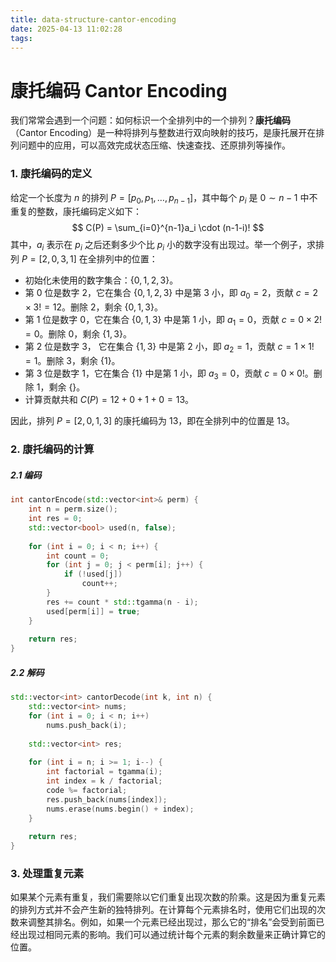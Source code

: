 ```yaml
---
title: data-structure-cantor-encoding
date: 2025-04-13 11:02:28
tags:
---
```


# 康托编码 Cantor Encoding

我们常常会遇到一个问题：如何标识一个全排列中的一个排列？**康托编码**（Cantor Encoding）是一种将排列与整数进行双向映射的技巧，是康托展开在排列问题中的应用，可以高效完成状态压缩、快速查找、还原排列等操作。



### 1. 康托编码的定义

给定一个长度为 $n$ 的排列  $P = [p_0, p_1, \dots, p_{n-1}]$，其中每个 $p_i$ 是 $0 \sim n-1$ 中不重复的整数，康托编码定义如下：
$$
C(P) = \sum_{i=0}^{n-1}a_i \cdot (n-1-i)!
$$
其中，$a_i$ 表示在 $p_i$ 之后还剩多少个比 $p_i$ 小的数字没有出现过。举一个例子，求排列 $P=[2,0,3,1]$ 在全排列中的位置：

- 初始化未使用的数字集合：$\{0,1,2,3\}$。
- 第 0 位是数字 2，它在集合 $\{0,1,2,3\}$ 中是第 3 小，即 $a_0 = 2$，贡献 $c = 2 \times 3! = 12$。删除 2，剩余 $\{0,1,3\}$。
- 第 1 位是数字 0，它在集合 $\{0,1,3\}$ 中是第 1 小，即 $a_1 = 0$，贡献 $c = 0 \times 2! = 0$。删除 0，剩余 $\{1,3\}$。
- 第 2 位是数字 3， 它在集合 $\{1,3\}$ 中是第 2 小，即 $a_2 = 1$，贡献 $c = 1 \times 1! = 1$。删除 3，剩余 $\{1\}$。
- 第 3 位是数字 1，它在集合 $\{1\}$ 中是第 1 小，即 $a_3 = 0$，贡献 $c = 0 \times 0!$。删除 1，剩余 $\{\}$。
- 计算贡献共和 $C(P) = 12 + 0 + 1 + 0 = 13$。

因此，排列 $P=[2,0,1,3]$ 的康托编码为 13，即在全排列中的位置是 13。



### 2. 康托编码的计算

##### 2.1 编码

```c++
int cantorEncode(std::vector<int>& perm) {
    int n = perm.size();
    int res = 0;
    std::vector<bool> used(n, false);
    
    for (int i = 0; i < n; i++) {
        int count = 0;
        for (int j = 0; j < perm[i]; j++) {
            if (!used[j])
                count++;
        }
        res += count * std::tgamma(n - i);
        used[perm[i]] = true;
    }
    
    return res;
}
```

##### 2.2 解码

```c++
std::vector<int> cantorDecode(int k, int n) {
    std::vector<int> nums;
    for (int i = 0; i < n; i++)
    	nums.push_back(i);
    
    std::vector<int> res;
    
    for (int i = n; i >= 1; i--) {
        int factorial = tgamma(i);
        int index = k / factorial;
        code %= factorial;
        res.push_back(nums[index]);
        nums.erase(nums.begin() + index);
    }
    
    return res;
}
```



### 3. 处理重复元素

如果某个元素有重复，我们需要除以它们重复出现次数的阶乘。这是因为重复元素的排列方式并不会产生新的独特排列。在计算每个元素排名时，使用它们出现的次数来调整其排名。例如，如果一个元素已经出现过，那么它的“排名”会受到前面已经出现过相同元素的影响。我们可以通过统计每个元素的剩余数量来正确计算它的位置。

